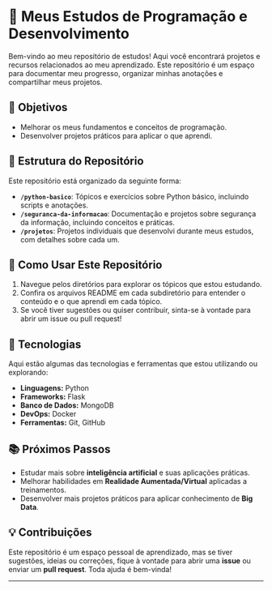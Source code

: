 # 📘 Meus Estudos de Programação e Desenvolvimento

Bem-vindo ao meu repositório de estudos! Aqui você encontrará projetos e recursos relacionados ao meu aprendizado. Este repositório é um espaço para documentar meu progresso, organizar minhas anotações e compartilhar meus projetos.

## 🎯 Objetivos

- Melhorar os meus fundamentos e conceitos de programação.
- Desenvolver projetos práticos para aplicar o que aprendi.

## 📁 Estrutura do Repositório

Este repositório está organizado da seguinte forma:

- **`/python-basico`**: Tópicos e exercícios sobre Python básico, incluindo scripts e anotações.
- **`/seguranca-da-informacao`**: Documentação e projetos sobre segurança da informação, incluindo conceitos e práticas.
- **`/projetos`**: Projetos individuais que desenvolvi durante meus estudos, com detalhes sobre cada um.

## 🚀 Como Usar Este Repositório

1. Navegue pelos diretórios para explorar os tópicos que estou estudando.
2. Confira os arquivos README em cada subdiretório para entender o conteúdo e o que aprendi em cada tópico.
3. Se você tiver sugestões ou quiser contribuir, sinta-se à vontade para abrir um issue ou pull request!

## 🧰 Tecnologias
Aqui estão algumas das tecnologias e ferramentas que estou utilizando ou explorando:

- **Linguagens:** Python
- **Frameworks:** Flask 
- **Banco de Dados:** MongoDB
- **DevOps:** Docker
- **Ferramentas:** Git, GitHub

## 📚 Próximos Passos
- Estudar mais sobre **inteligência artificial** e suas aplicações práticas.
- Melhorar habilidades em **Realidade Aumentada/Virtual** aplicadas a treinamentos.
- Desenvolver mais projetos práticos para aplicar conhecimento de **Big Data**.


## 💡 Contribuições

Este repositório é um espaço pessoal de aprendizado, mas se tiver sugestões, ideias ou correções, fique à vontade para abrir uma **issue** ou enviar um **pull request**. Toda ajuda é bem-vinda!

---
